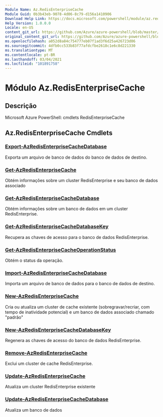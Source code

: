 ```yaml
---
Module Name: Az.RedisEnterpriseCache
Module Guid: 0b3b43eb-9078-4d06-8c79-d156a1410906
Download Help Link: https://docs.microsoft.com/powershell/module/az.redisenterprisecache
Help Version: 1.0.0.0
Locale: en-US
content_git_url: https://github.com/Azure/azure-powershell/blob/master/src/RedisEnterpriseCache/help/Az.RedisEnterpriseCache.md
original_content_git_url: https://github.com/Azure/azure-powershell/blob/master/src/RedisEnterpriseCache/help/Az.RedisEnterpriseCache.md
ms.openlocfilehash: a052d8a84c754777eb07f1ad3f6d25a426723d06
ms.sourcegitcommit: 4dfb0cc533b83f77afdcfbe2618c1e6c8d221330
ms.translationtype: MT
ms.contentlocale: pt-BR
ms.lasthandoff: 03/04/2021
ms.locfileid: "101891758"
---
```

# Módulo Az.RedisEnterpriseCache
## Descrição
Microsoft Azure PowerShell: cmdlets RedisEnterpriseCache

## Az.RedisEnterpriseCache Cmdlets
### [Export-AzRedisEnterpriseCacheDatabase](Export-AzRedisEnterpriseCacheDatabase.md)
Exporta um arquivo de banco de dados do banco de dados de destino.

### [Get-AzRedisEnterpriseCache](Get-AzRedisEnterpriseCache.md)
Obtém informações sobre um cluster RedisEnterprise e seu banco de dados associado

### [Get-AzRedisEnterpriseCacheDatabase](Get-AzRedisEnterpriseCacheDatabase.md)
Obtém informações sobre um banco de dados em um cluster RedisEnterprise.

### [Get-AzRedisEnterpriseCacheDatabaseKey](Get-AzRedisEnterpriseCacheDatabaseKey.md)
Recupera as chaves de acesso para o banco de dados RedisEnterprise.

### [Get-AzRedisEnterpriseCacheOperationStatus](Get-AzRedisEnterpriseCacheOperationStatus.md)
Obtém o status da operação.

### [Import-AzRedisEnterpriseCacheDatabase](Import-AzRedisEnterpriseCacheDatabase.md)
Importa um arquivo de banco de dados para o banco de dados de destino.

### [New-AzRedisEnterpriseCache](New-AzRedisEnterpriseCache.md)
Cria ou atualiza um cluster de cache existente (sobregravar/recriar, com tempo de inatividade potencial) e um banco de dados associado chamado "padrão"

### [New-AzRedisEnterpriseCacheDatabaseKey](New-AzRedisEnterpriseCacheDatabaseKey.md)
Regenera as chaves de acesso do banco de dados RedisEnterprise.

### [Remove-AzRedisEnterpriseCache](Remove-AzRedisEnterpriseCache.md)
Exclui um cluster de cache RedisEnterprise.

### [Update-AzRedisEnterpriseCache](Update-AzRedisEnterpriseCache.md)
Atualiza um cluster RedisEnterprise existente

### [Update-AzRedisEnterpriseCacheDatabase](Update-AzRedisEnterpriseCacheDatabase.md)
Atualiza um banco de dados

